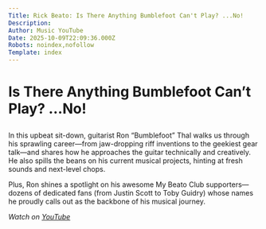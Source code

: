 ```yaml
---
Title: Rick Beato: Is There Anything Bumblefoot Can't Play? ...No!
Description: 
Author: Music YouTube
Date: 2025-10-09T22:09:36.000Z
Robots: noindex,nofollow
Template: index
---
```

<h1>
  
  
  Is There Anything Bumblefoot Can’t Play? …No!
</h1>

<p>In this upbeat sit-down, guitarist Ron “Bumblefoot” Thal walks us through his sprawling career—from jaw-dropping riff inventions to the geekiest gear talk—and shares how he approaches the guitar technically and creatively. He also spills the beans on his current musical projects, hinting at fresh sounds and next-level chops.</p>

<p>Plus, Ron shines a spotlight on his awesome My Beato Club supporters—dozens of dedicated fans (from Justin Scott to Toby Guidry) whose names he proudly calls out as the backbone of his musical journey.</p>

<p><em>Watch on <a href="https://www.youtube.com/watch?v=vPDUBXmZzow" rel="noopener noreferrer">YouTube</a></em></p>

